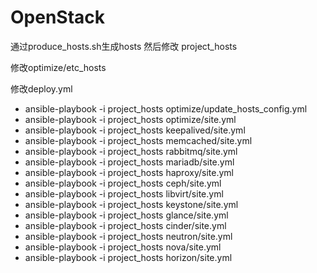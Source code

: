 # OpenStack

通过produce_hosts.sh生成hosts 然后修改 project_hosts

修改optimize/etc_hosts

修改deploy.yml

*  ansible-playbook -i project_hosts optimize/update_hosts_config.yml
*  ansible-playbook -i project_hosts optimize/site.yml
*  ansible-playbook -i project_hosts keepalived/site.yml
*  ansible-playbook -i project_hosts memcached/site.yml
*  ansible-playbook -i project_hosts rabbitmq/site.yml
*  ansible-playbook -i project_hosts mariadb/site.yml
*  ansible-playbook -i project_hosts haproxy/site.yml
*  ansible-playbook -i project_hosts ceph/site.yml
*  ansible-playbook -i project_hosts libvirt/site.yml
*  ansible-playbook -i project_hosts keystone/site.yml
*  ansible-playbook -i project_hosts glance/site.yml
*  ansible-playbook -i project_hosts cinder/site.yml
*  ansible-playbook -i project_hosts neutron/site.yml
*  ansible-playbook -i project_hosts nova/site.yml
*  ansible-playbook -i project_hosts horizon/site.yml

